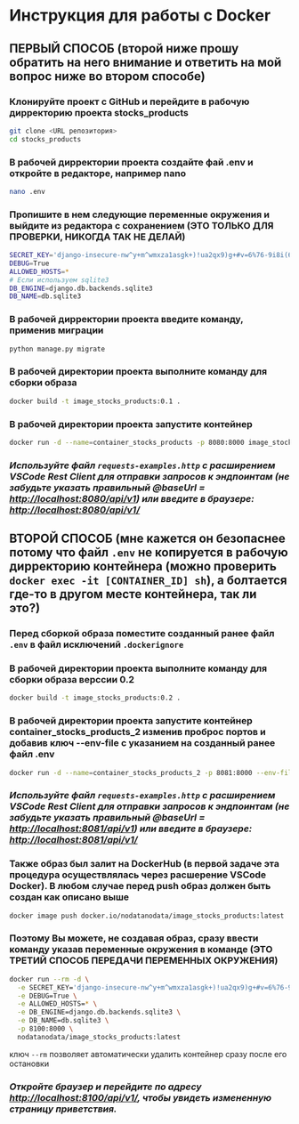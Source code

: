 # Инструкция для работы с Docker

## ПЕРВЫЙ СПОСОБ (второй ниже прошу обратить на него внимание и ответить на мой вопрос ниже во втором способе)

### Клонируйте проект с GitHub и перейдите в рабочую дирректорию проекта stocks_products

```bash
git clone <URL репозитория>
cd stocks_products
```

### В рабочей дирректории проекта создайте фай .env и откройте в редакторе, например nano

```bash
nano .env
```

### Пропишите в нем следующие переменные окружения и выйдите из редактора с сохранением (ЭТО ТОЛЬКО ДЛЯ ПРОВЕРКИ, НИКОГДА ТАК НЕ ДЕЛАЙ)

```bash
SECRET_KEY='django-insecure-nw^y+m^wmxza1asgk+)!ua2qx9)g+#v=6%76-9i8i(6eqiw94j'
DEBUG=True
ALLOWED_HOSTS=*
# Если используем sqlite3
DB_ENGINE=django.db.backends.sqlite3
DB_NAME=db.sqlite3
```

### В рабочей дирректории проекта введите команду, применив миграции

```bash
python manage.py migrate
```

### В рабочей директории проекта выполните команду для сборки образа

```bash
docker build -t image_stocks_products:0.1 .
```

### В рабочей директории проекта запустите контейнер

```bash
docker run -d --name=container_stocks_products -p 8080:8000 image_stocks_products:0.1
```

### *Используйте файл `requests-examples.http` с расширением VSCode Rest Client для отправки запросов к эндпоинтам (не забудьте указать правильный @baseUrl = <http://localhost:8080/api/v1>) или введите в браузере: <http://localhost:8080/api/v1/>*

## ВТОРОЙ СПОСОБ (мне кажется он безопаснее потому что файл `.env` не копируется в рабочую дирректорию контейнера (можно проверить `docker exec -it [CONTAINER_ID] sh`), а болтается где-то в другом месте контейнера, так ли это?)

### Перед сборкой образа поместите созданный ранее файл `.env` в файл исключений `.dockerignore`

### В рабочей директории проекта выполните команду для сборки образа верссии 0.2

```bash
docker build -t image_stocks_products:0.2 .
```

### В рабочей директории проекта запустите контейнер container_stocks_products_2 изменив проброс портов и добавив ключ --env-file с указанием на созданный ранее файл .env

```bash
docker run -d --name=container_stocks_products_2 -p 8081:8000 --env-file .env image_stocks_products:0.2
```

### *Используйте файл `requests-examples.http` с расширением VSCode Rest Client для отправки запросов к эндпоинтам (не забудьте указать правильный @baseUrl = <http://localhost:8081/api/v1>) или введите в браузере: <http://localhost:8081/api/v1/>*

### Также образ был залит на DockerHub (в первой задаче эта процедура осуществлялась через расшерение VSCode Docker). В любом случае перед push образ должен быть создан как описано выше

```bash
docker image push docker.io/nodatanodata/image_stocks_products:latest
```

### Поэтому Вы можете, не создавая образ, сразу ввести команду указав переменные окружения в команде (ЭТО ТРЕТИЙ СПОСОБ ПЕРЕДАЧИ ПЕРЕМЕННЫХ ОКРУЖЕНИЯ)

```bash
docker run --rm -d \
  -e SECRET_KEY='django-insecure-nw^y+m^wmxza1asgk+)!ua2qx9)g+#v=6%76-9i8i(6eqiw94j' \
  -e DEBUG=True \
  -e ALLOWED_HOSTS=* \
  -e DB_ENGINE=django.db.backends.sqlite3 \
  -e DB_NAME=db.sqlite3 \
  -p 8100:8000 \
  nodatanodata/image_stocks_products:latest
```

ключ `--rm` позволяет автоматически удалить контейнер сразу после его остановки

### *Откройте браузер и перейдите по адресу <http://localhost:8100/api/v1/>, чтобы увидеть измененную страницу приветствия.*
